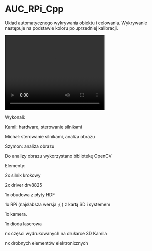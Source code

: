 # AUC_RPi_Cpp
Układ automatycznego wykrywania obiektu i celowania. Wykrywanie następuje na podstawie koloru po uprzedniej kalibracji. 

<video width="320" height="240" controls>
  <source src="auc.mp4" type="video/mp4">
  Your browser does not support the video tag.
</video>

Wykonali:


Kamil: hardware, sterowanie silnikami

Michał: sterowanie silnikami, analiza obrazu

Szymon: analiza obrazu



Do analizy obrazu wykorzystano bibliotekę OpenCV

Elementy:

2x silnik krokowy

2x driver drv8825

1x obudowa z płyty HDF

1x RPi (najsłabsza wersja ;( ) z kartą SD i systemem

1x kamera.

1x dioda laserowa

nx części wydrukowanych na drukarce 3D Kamila

nx drobnych elementów elektronicznych

